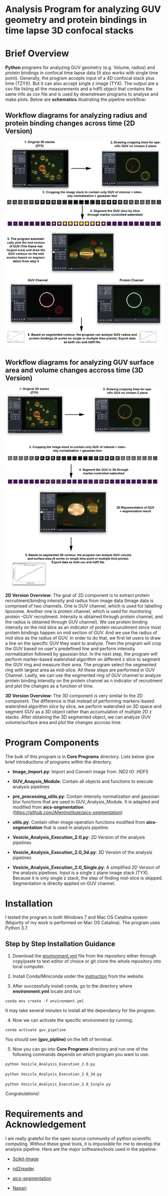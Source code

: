 # Analysis Program for analyzing GUV geometry and protein bindings in time lapse 3D confocal stacks

# Brief Overview

**Python** programs for analyzing GUV geometry (e.g. Volume, radius) and protein bindings in confocal time lapse data (It also works with single time point). Generally, the program accepts input of a 4D confocal stack plus time (TZYX). But it can also accept single z image (TYX). The output are a csv file listing all the measurements and a hdf5 object that contains the same info as csv file and is used by downstream programs to analyse and make plots. Below are **schematics** illustrating the pipeline workflow:  

## Workflow diagrams for analyzing radius and protein binding changes across time (2D Version)
![](Pipeline%20Images/GUV%20Analysis%20Pick%20Middle%20Frame%20Workflow.png)

## Workflow diagrams for analyzing GUV surface area and volume changes accross time (3D Version)
![](Pipeline%20Images/GUV%20Analysis%203D%20Pipeline.png)

**2D Version Overview:** 
The goal of 2D component is to extract protein recruitment/binding intensity and radius from image data (Image data is comprised of two channels. One is GUV channel, which is used for labelling liposome. Another one is protein channel, which is used for monitoring protein -GUV recruitment. Intensity is obtained through protein channel, and the radius is obtained through GUV channel). We use protein binding intensity on the mid slice as an indicator of protein recuruitment since most protein bindings happen on mid section of GUV. And we use the radius of mid slice as the radius of GUV. In order to do that, we first let users to draw a line on the specific GUV they want to analyze. Then the program will crop the GUV based on user's predefined line and perform intensity normalization followed by gaussian blur. In the next step, the program will perform marker-based watershed algorithm on different z slice to segment the GUV ring and measure their area. The program select the segmented ring with largest area as mid-slice. All these steps are performed in GUV Channel. Lastly, we can use the segmented ring of GUV channel to analyze protein binding intensity on the protein channel as n indicator of recruitment and plot the changes as a function of time.

**3D Version Overview:**
The 3D component is very similar to the 2D component. The difference is that instead of performing markers-based watershed algorithm slice by slice, we perform watershed on 3D space and segment GUV as a 3D object rather than accumulation of multiple 2D z stacks. After obtaining the 3D segmented object, we can analyze GUV volume/surface area and plot the changes accross time.

# Program Components
The bulk of this program is in **Core Programs** directory. Lists below give brief introductions of programs within the directory.

* **Image_Import.py**: Import and Convert image from .ND2 tO .HDF5

* **GUV_Anaysis_Module**: Contain all objects and functions to execute analysis pipelines

* **pre_processing_utils.py**: Contain intensity normalization and gaussian blur functions that are used in GUV_Analysis_Module. It is adapted and modified from **aics-segmentation** (https://github.com/AllenInstitute/aics-segmentation) 

* **utils.py**: Contain other image operation functions modified from **aics-segmentation** that is used in analysis pipeline.

* **Vesicle_Analysis_Execution_2.0.py**: 2D Version of the analysis pipelines

* **Vesicle_Analysis_Execution_2.0_3d.py**: 3D Version of the analysis pipelines

* **Vesicle_Analysis_Execution_2.0_Single.py**: A simplified 2D Version of the analysis pipelines. Input is a single z plane image stack (TYX). Because it is only single z stack, the step of finding mid-slice is skipped. Segmentation is directly applied on GUV channel.

# Installation
I tested the program in both Windows 7 and Mac OS Catalina system (Majority of my work is performed on Mac OS Catalina). The program uses Python 3.7.

## Step by Step Installation Guidance

1. Download the [environment.yml](environment.yml) file from the repository either through copy/paste to text editor of choice or git clone the whole repository into local computer.

2. Install Conda/Miniconda under the [instruction](https://docs.conda.io/projects/conda/en/latest/user-guide/install/) from the website. 

3. After successfully install conda, go to the directory where **environment.yml** locate and run: 
  ~~~~
conda env create -f environment.yml 
  ~~~~
   It may take several minutes to install all the dependancy for the program.

4. Now we can activate the specific environment by running:
  ~~~~
conda activate guv_pipeline 
  ~~~~
   You should see **(guv_pipline)** on the left of terminal.

5. Now you can go into **Core Programs** directory and run one of the following commands depends on which program you want to use:
 ~~~~
python Vesicle_Analysis_Execution_2.0.py
   
python Vesicle_Analysis_Execution_2.0_3d.py
   
python Vesicle_Analysis_Execution_2.0_Single.py
 ~~~~
   Congratulations!

# Requirements and Acknowledgement
I am really grateful for the open source community of python scientific computing. Without these great tools, it is impossible for me to develop the analysis pipeline. Here are the major softwares/tools used in the pipeline:

* [Scikit-Image](https://scikit-image.org/)

* [nd2reader](https://rbnvrw.github.io/nd2reader/)

* [aics-segmentation](https://github.com/AllenInstitute/aics-segmentation)

* [Napari](https://github.com/napari/napari)


